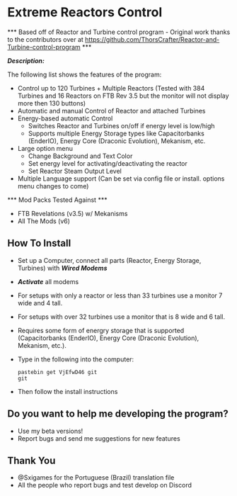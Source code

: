 # Extreme Reactors Control 

*** Based off of Reactor and Turbine control program - Original work thanks to the contributors over at https://github.com/ThorsCrafter/Reactor-and-Turbine-control-program  ***

***Description:***

The following list shows the features of the program:
- Control up to 120 Turbines + Multiple Reactors (Tested with 384 Turbines and 16 Reactors on FTB Rev 3.5 but the monitor will not display more then 130 buttons)
- Automatic and manual Control of Reactor and attached Turbines
- Energy-based automatic Control
    - Switches Reactor and Turbines on/off if energy level is low/high
    - Supports multiple Energy Storage types like Capacitorbanks (EnderIO), Energy Core (Draconic Evolution), Mekanism, etc.
- Large option menu
    - Change Background and Text Color
    - Set energy level for activating/deactivating the reactor
    - Set Reactor Steam Output Level
- Multiple Language support (Can be set via config file or install. options menu changes to come)

*** Mod Packs Tested Against ***

- FTB Revelations (v3.5) w/ Mekanisms
- All The Mods (v6)

## How To Install
- Set up a Computer, connect all parts (Reactor, Energy Storage, Turbines) with ***Wired Modems***
- ***Activate*** all modems
- For setups with only a reactor or less than 33 turbines use a monitor 7 wide and 4 tall.
- For setups with over 32 turbines use a monitor that is 8 wide and 6 tall.
- Requires some form of energry storage that is supported (Capacitorbanks (EnderIO), Energy Core (Draconic Evolution), Mekanism, etc.).
- Type in the following into the computer:

    ```
    pastebin get VjEfwD46 git
    git
    ```
        
- Then follow the install instructions
    
    
## Do you want to help me developing the program?
- Use my beta versions!
- Report bugs and send me suggestions for new features

## 

## Thank You ##

- @Sxigames for the Portuguese (Brazil) translation file
- All the people who report bugs and test develop on Discord
